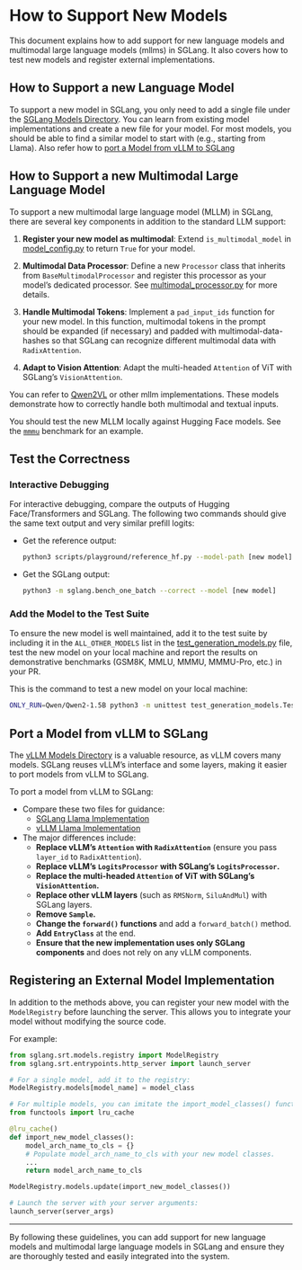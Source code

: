 # How to Support New Models

This document explains how to add support for new language models and multimodal large language models (mllms) in SGLang. It also covers how to test new models and register external implementations.

## How to Support a new Language Model

To support a new model in SGLang, you only need to add a single file under the [SGLang Models Directory](https://github.com/sgl-project/sglang/tree/main/python/sglang/srt/models). You can learn from existing model implementations and create a new file for your model. For most models, you should be able to find a similar model to start with (e.g., starting from Llama). Also refer how to [port a Model from vLLM to SGLang](#port-a-model-from-vllm-to-sglang)

## How to Support a new Multimodal Large Language Model

To support a new multimodal large language model (MLLM) in SGLang, there are several key components in addition to the
standard LLM support:

1. **Register your new model as multimodal**:
   Extend `is_multimodal_model`
   in [model_config.py](https://github.com/sgl-project/sglang/blob/0ab3f437aba729b348a683ab32b35b214456efc7/python/sglang/srt/configs/model_config.py#L561)
   to return `True` for your model.

2. **Multimodal Data Processor**:
   Define a new `Processor` class that inherits from `BaseMultimodalProcessor` and register this processor as your
   model’s dedicated processor.
   See [multimodal_processor.py](https://github.com/sgl-project/sglang/blob/main/python/sglang/srt/managers/multimodal_processor.py)
   for more details.

3. **Handle Multimodal Tokens**:
   Implement a `pad_input_ids` function for your new model. In this function, multimodal tokens in the prompt should be
   expanded (if necessary) and padded with multimodal-data-hashes so that SGLang can recognize different multimodal data
   with `RadixAttention`.

4. **Adapt to Vision Attention**:
   Adapt the multi-headed `Attention` of ViT with SGLang’s `VisionAttention`.

You can refer to [Qwen2VL](https://github.com/sgl-project/sglang/blob/main/python/sglang/srt/models/qwen2_vl.py) or
other mllm implementations. These models demonstrate how to correctly handle both multimodal and textual inputs.

You should test the new MLLM locally against Hugging Face models. See the [
`mmmu`](https://github.com/sgl-project/sglang/tree/main/benchmark/mmmu) benchmark for an example.

## Test the Correctness

### Interactive Debugging

For interactive debugging, compare the outputs of Hugging Face/Transformers and SGLang. The following two commands should give the same text output and very similar prefill logits:

- Get the reference output:
  ```bash
  python3 scripts/playground/reference_hf.py --model-path [new model] --model-type {text,mllm}
  ```
- Get the SGLang output:
  ```bash
  python3 -m sglang.bench_one_batch --correct --model [new model]
  ```

### Add the Model to the Test Suite

To ensure the new model is well maintained, add it to the test suite by including it in the `ALL_OTHER_MODELS` list in the [test_generation_models.py](https://github.com/sgl-project/sglang/blob/main/test/srt/models/test_generation_models.py) file, test the new model on your local machine and report the results on demonstrative benchmarks (GSM8K, MMLU, MMMU, MMMU-Pro, etc.) in your PR.

This is the command to test a new model on your local machine:

```bash
ONLY_RUN=Qwen/Qwen2-1.5B python3 -m unittest test_generation_models.TestGenerationModels.test_others
```

## Port a Model from vLLM to SGLang

The [vLLM Models Directory](https://github.com/vllm-project/vllm/tree/main/vllm/model_executor/models) is a valuable resource, as vLLM covers many models. SGLang reuses vLLM’s interface and some layers, making it easier to port models from vLLM to SGLang.

To port a model from vLLM to SGLang:

- Compare these two files for guidance:
  - [SGLang Llama Implementation](https://github.com/sgl-project/sglang/blob/main/python/sglang/srt/models/llama.py)
  - [vLLM Llama Implementation](https://github.com/vllm-project/vllm/blob/main/vllm/model_executor/models/llama.py)
- The major differences include:
  - **Replace vLLM’s `Attention` with `RadixAttention`** (ensure you pass `layer_id` to `RadixAttention`).
  - **Replace vLLM’s `LogitsProcessor` with SGLang’s `LogitsProcessor`.**
  - **Replace the multi-headed `Attention` of ViT with SGLang’s `VisionAttention`.**
  - **Replace other vLLM layers** (such as `RMSNorm`, `SiluAndMul`) with SGLang layers.
  - **Remove `Sample`.**
  - **Change the `forward()` functions** and add a `forward_batch()` method.
  - **Add `EntryClass`** at the end.
  - **Ensure that the new implementation uses only SGLang components** and does not rely on any vLLM components.

## Registering an External Model Implementation

In addition to the methods above, you can register your new model with the `ModelRegistry` before launching the server. This allows you to integrate your model without modifying the source code.

For example:

```python
from sglang.srt.models.registry import ModelRegistry
from sglang.srt.entrypoints.http_server import launch_server

# For a single model, add it to the registry:
ModelRegistry.models[model_name] = model_class

# For multiple models, you can imitate the import_model_classes() function:
from functools import lru_cache

@lru_cache()
def import_new_model_classes():
    model_arch_name_to_cls = {}
    # Populate model_arch_name_to_cls with your new model classes.
    ...
    return model_arch_name_to_cls

ModelRegistry.models.update(import_new_model_classes())

# Launch the server with your server arguments:
launch_server(server_args)
```

---

By following these guidelines, you can add support for new language models and multimodal large language models in SGLang and ensure they are thoroughly tested and easily integrated into the system.
